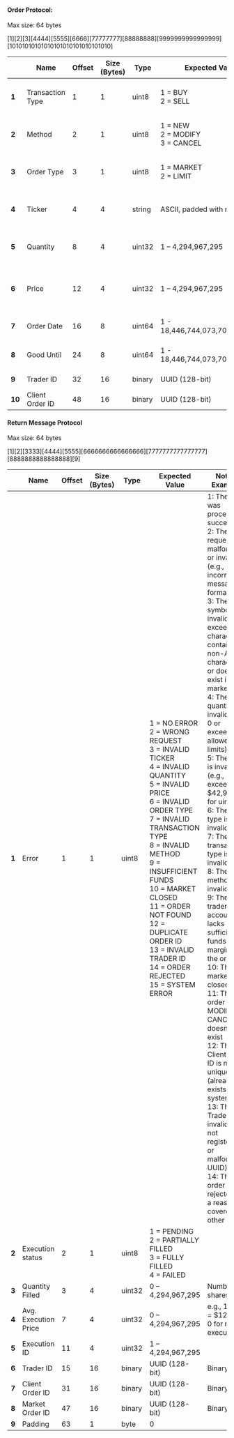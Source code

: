 #### Order Protocol:

Max size: 64 bytes

[1][2][3][4444][5555][6666][77777777][88888888][9999999999999999][10101010101010101010101010101010]

|        | Name             | Offset | Size (Bytes) | Type   | Expected Value                            | Notes / Examples                                    |
| ------ | ---------------- | ------ | ------------ | ------ | ----------------------------------------- | --------------------------------------------------- |
| **1**  | Transaction Type | 1      | 1            | uint8  | 1 = BUY <br/> 2 = SELL                    | Buy or sell order (0 is invalid)                    |
| **2**  | Method           | 2      | 1            | uint8  | 1 = NEW <br/> 2 = MODIFY <br/> 3 = CANCEL | Defines message type (0 is invalid)                 |
| **3**  | Order Type       | 3      | 1            | uint8  | 1 = MARKET <br/> 2 = LIMIT                | Market or limit order (0 is invalid)                |
| **4**  | Ticker           | 4      | 4            | string | ASCII, padded with nulls                  | "XYZQ" <br/> "XYZ\0" <br/> "XY\0\0" <br/> "X\0\0\0" |
| **5**  | Quantity         | 8      | 4            | uint32 | 1 – 4,294,967,295                         | Number of shares (must be > 0)                      |
| **6**  | Price            | 12     | 4            | uint32 | 1 – 4,294,967,295                         | int in cents, e.g., 12,345 = $123.45                |
| **7**  | Order Date       | 16     | 8            | uint64 | 1 - 18,446,744,073,709,551,615            | Unix epoch (ms)                                     |
| **8**  | Good Until       | 24     | 8            | uint64 | 1 - 18,446,744,073,709,551,615            | Unix epoch (ms)                                     |
| **9**  | Trader ID        | 32     | 16           | binary | UUID (128-bit)                            | Binary UUID                                         |
| **10** | Client Order ID  | 48     | 16           | binary | UUID (128-bit)                            | Binary UUID                                         |

#### Return Message Protocol

Max size: 64 bytes

[1][2][3333][4444][5555][6666666666666666][7777777777777777][8888888888888888][9]

|       | Name                 | Offset | Size (Bytes) | Type   | Expected Value                                                                                                                                                                                                                                                                                                                                                                                                | Notes / Examples                                                                                                                                                                                                                                                                                                                                                                                                                                                                                                                                                                                                                                                                                                                                                                                                                                                                                                 |
| ----- | -------------------- | ------ | ------------ | ------ | ------------------------------------------------------------------------------------------------------------------------------------------------------------------------------------------------------------------------------------------------------------------------------------------------------------------------------------------------------------------------------------------------------------- | ---------------------------------------------------------------------------------------------------------------------------------------------------------------------------------------------------------------------------------------------------------------------------------------------------------------------------------------------------------------------------------------------------------------------------------------------------------------------------------------------------------------------------------------------------------------------------------------------------------------------------------------------------------------------------------------------------------------------------------------------------------------------------------------------------------------------------------------------------------------------------------------------------------------- |
| **1** | Error                | 1      | 1            | uint8  | 1 = NO ERROR <br/> 2 = WRONG REQUEST <br/> 3 = INVALID TICKER <br/> 4 = INVALID QUANTITY <br/> 5 = INVALID PRICE <br/> 6 = INVALID ORDER TYPE <br/> 7 = INVALID TRANSACTION TYPE <br/> 8 = INVALID METHOD <br/> 9 = INSUFFICIENT FUNDS <br/> 10 = MARKET CLOSED <br/> 11 = ORDER NOT FOUND <br/> 12 = DUPLICATE ORDER ID <br/> 13 = INVALID TRADER ID <br/> 14 = ORDER REJECTED <br/> 15 = SYSTEM ERROR <br/> | 1: The order was processed successfully <br/> 2: The request is malformed or invalid (e.g., incorrect message format) <br/> 3: The ticker symbol is invalid (e.g., exceeds 4 characters, contains non-ASCII characters, or doesn’t exist in the market) <br/> 4: The quantity is invalid (e.g., 0 or exceeds allowed limits) <br/> 5: The price is invalid (e.g., exceeds $42,949.67 for uint32) <br/> 6: The order type is invalid <br/> 7: The transaction type is invalid <br/> 8: The method is invalid <br/> 9: The trader’s account lacks sufficient funds or margin for the order <br/> 10: The market is closed <br/> 11: The order (for MODIFY or CANCEL) doesn’t exist <br/> 12: The Client Order ID is not unique (already exists in the system) <br/> 13: The Trader ID is invalid (e.g., not registered or malformed UUID) <br/> 14: The order was rejected for a reason not covered by other codes |
| **2** | Execution status     | 2      | 1            | uint8  | 1 = PENDING <br/> 2 = PARTIALLY FILLED <br/> 3 = FULLY FILLED <br/> 4 = FAILED                                                                                                                                                                                                                                                                                                                                |                                                                                                                                                                                                                                                                                                                                                                                                                                                                                                                                                                                                                                                                                                                                                                                                                                                                                                                  |
| **3** | Quantity Filled      | 3      | 4            | uint32 | 0 – 4,294,967,295                                                                                                                                                                                                                                                                                                                                                                                             | Number of shares filled                                                                                                                                                                                                                                                                                                                                                                                                                                                                                                                                                                                                                                                                                                                                                                                                                                                                                          |
| **4** | Avg. Execution Price | 7      | 4            | uint32 | 0 – 4,294,967,295                                                                                                                                                                                                                                                                                                                                                                                             | e.g., 12,345 = $123.45, 0 for non-executed                                                                                                                                                                                                                                                                                                                                                                                                                                                                                                                                                                                                                                                                                                                                                                                                                                                                       |
| **5** | Execution ID         | 11     | 4            | uint32 | 1 – 4,294,967,295                                                                                                                                                                                                                                                                                                                                                                                             |                                                                                                                                                                                                                                                                                                                                                                                                                                                                                                                                                                                                                                                                                                                                                                                                                                                                                                                  |
| **6** | Trader ID            | 15     | 16           | binary | UUID (128-bit)                                                                                                                                                                                                                                                                                                                                                                                                | Binary UUID                                                                                                                                                                                                                                                                                                                                                                                                                                                                                                                                                                                                                                                                                                                                                                                                                                                                                                      |
| **7** | Client Order ID      | 31     | 16           | binary | UUID (128-bit)                                                                                                                                                                                                                                                                                                                                                                                                | Binary UUID                                                                                                                                                                                                                                                                                                                                                                                                                                                                                                                                                                                                                                                                                                                                                                                                                                                                                                      |
| **8** | Market Order ID      | 47     | 16           | binary | UUID (128-bit)                                                                                                                                                                                                                                                                                                                                                                                                | Binary UUID                                                                                                                                                                                                                                                                                                                                                                                                                                                                                                                                                                                                                                                                                                                                                                                                                                                                                                      |
| **9** | Padding              | 63     | 1            | byte   | 0                                                                                                                                                                                                                                                                                                                                                                                                             |                                                                                                                                                                                                                                                                                                                                                                                                                                                                                                                                                                                                                                                                                                                                                                                                                                                                                                                  |
